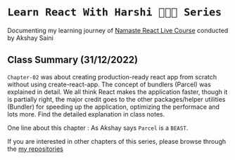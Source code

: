 # `Learn React With Harshi 👩🏻‍💻 Series`
   Documenting my learning journey of [Namaste React Live Course](https://learn.namastedev.com/) conducted by Akshay Saini

## Class Summary (31/12/2022)
`Chapter-02` was about creating production-ready react app from scratch without using create-react-app. The concept of bundlers (Parcel) was explained in detail. We all think React makes the application faster, though it is partially right, the major credit goes to the other packages/helper utilities (Bundler) for speeding up the application, optimizing the performace and lots more. Find the detailed explanation in class notes. 

One line about this chapter : As Akshay says `Parcel` is a `BEAST`.

If you are interested in other chapters of this series, please browse through the [my repositories](https://github.com/orgs/Learn-React-With-Harshi/repositories)
